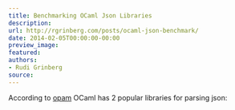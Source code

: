 ```yaml
---
title: Benchmarking OCaml Json Libraries
description:
url: http://rgrinberg.com/posts/ocaml-json-benchmark/
date: 2014-02-05T00:00:00-00:00
preview_image:
featured:
authors:
- Rudi Grinberg
source:
---
```


<p>According to <a href="http://opam.ocaml.org/pkg/index-popularity.html" class="reference external">opam</a>
OCaml has 2 popular libraries for parsing json:</p>

